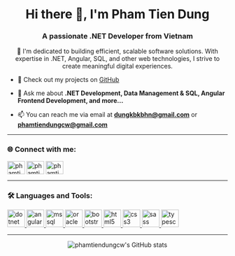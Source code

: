 <h1 align="center">Hi there 👋, I'm Pham Tien Dung</h1>
<h3 align="center">A passionate .NET Developer from Vietnam</h3>

<p align="center">
  🚀 I'm dedicated to building efficient, scalable software solutions. With expertise in .NET, Angular, SQL, and other web technologies, I strive to create meaningful digital experiences.
</p>

- 🔭 Check out my projects on [GitHub](https://github.com/phamtiendungcw?tab=repositories)

- 💬 Ask me about **.NET Development, Data Management & SQL, Angular Frontend Development, and more...**

- 📫 You can reach me via email at **dungkbkbhn@gmail.com** or **phamtiendungcw@gmail.com**

---

<h3 align="left">🌐 Connect with me:</h3>
<p align="left">
  <a href="https://twitter.com/phamtiendungcw" target="_blank"><img align="center" src="https://raw.githubusercontent.com/rahuldkjain/github-profile-readme-generator/master/src/images/icons/Social/twitter.svg" alt="phamtiendungcw" height="30" width="40" /></a>
  <a href="https://linkedin.com/in/phamtiendungcw" target="_blank"><img align="center" src="https://raw.githubusercontent.com/rahuldkjain/github-profile-readme-generator/master/src/images/icons/Social/linked-in-alt.svg" alt="phamtiendungcw" height="30" width="40" /></a>
  <a href="https://fb.com/phamtiendungcw" target="_blank"><img align="center" src="https://raw.githubusercontent.com/rahuldkjain/github-profile-readme-generator/master/src/images/icons/Social/facebook.svg" alt="phamtiendungcw" height="30" width="40" /></a>
</p>

---

<h3 align="left">🛠️ Languages and Tools:</h3>
<p align="left">
  <a href="https://dotnet.microsoft.com/" target="_blank" rel="noreferrer">
    <img src="https://upload.wikimedia.org/wikipedia/commons/0/0e/Microsoft_.NET_logo.png" alt="dotnet" width="40" height="40"/>
  </a>
  <a href="https://angular.io" target="_blank" rel="noreferrer">
    <img src="https://upload.wikimedia.org/wikipedia/commons/c/cf/Angular_full_color_logo.svg" alt="angular" width="40" height="40"/>
  </a>
  <a href="https://www.microsoft.com/en-us/sql-server" target="_blank" rel="noreferrer">
    <img src="https://img.icons8.com/color/48/000000/microsoft-sql-server.png" alt="mssql" width="40" height="40"/>
  </a>
  <a href="https://www.oracle.com/database/" target="_blank" rel="noreferrer">
    <img src="https://upload.wikimedia.org/wikipedia/commons/5/50/Oracle_logo.svg" alt="oracle" width="40" height="40"/>
  </a>
  <a href="https://getbootstrap.com" target="_blank" rel="noreferrer">
    <img src="https://upload.wikimedia.org/wikipedia/commons/b/b2/Bootstrap_logo.svg" alt="bootstrap" width="40" height="40"/>
  </a>
  <a href="https://www.w3.org/html/" target="_blank" rel="noreferrer">
    <img src="https://upload.wikimedia.org/wikipedia/commons/6/61/HTML5_logo_and_wordmark.svg" alt="html5" width="40" height="40"/>
  </a>
  <a href="https://www.w3schools.com/css/" target="_blank" rel="noreferrer">
    <img src="https://upload.wikimedia.org/wikipedia/commons/d/d5/CSS3_logo_and_wordmark.svg" alt="css3" width="40" height="40"/>
  </a>
  <a href="https://sass-lang.com" target="_blank" rel="noreferrer">
    <img src="https://upload.wikimedia.org/wikipedia/commons/9/96/Sass_Logo_Color.svg" alt="sass" width="40" height="40"/>
  </a>
  <a href="https://www.typescriptlang.org/" target="_blank" rel="noreferrer">
    <img src="https://upload.wikimedia.org/wikipedia/commons/4/4c/Typescript_logo_2020.svg" alt="typescript" width="40" height="40"/>
  </a>
</p>

---

<p align="center">
  <img src="https://github-readme-stats.vercel.app/api?username=phamtiendungcw&show_icons=true&theme=radical" alt="phamtiendungcw's GitHub stats" />
</p>
